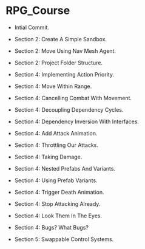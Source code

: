 # RPG_Course
 
* Intial Commit.

* Section 2: Create A Simple Sandbox.

* Section 2: Move Using Nav Mesh Agent.

* Section 2: Project Folder Structure.

* Section 4: Implementing Action Priority.

* Section 4: Move Within Range.

* Section 4: Cancelling Combat With Movement.

* Section 4: Decoupling Dependency Cycles.

* Section 4: Dependency Inversion With Interfaces.

* Section 4: Add Attack Animation.

* Section 4: Throttling Our Attacks.

* Section 4: Taking Damage.

* Section 4: Nested Prefabs And Variants.

* Section 4: Using Prefab Variants.

* Section 4: Trigger Death Animation.

* Section 4: Stop Attacking Already.

* Section 4: Look Them In The Eyes.

* Section 4: Bugs? What Bugs?

* Section 5: Swappable Control Systems.